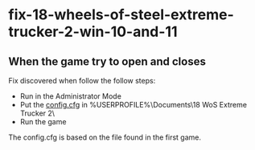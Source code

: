 # fix-18-wheels-of-steel-extreme-trucker-2-win-10-and-11

## When the game try to open and closes

Fix discovered when follow the follow steps:

 - Run in the Administrator Mode
 - Put the [config.cfg](https://github.com/SoldierJVX/fix-18-wheels-of-steel-extreme-trucker-2-win-10-and-11/blob/main/config.cfg) in %USERPROFILE%\Documents\18 WoS Extreme Trucker 2\
 - Run the game

 The config.cfg is based on the file found in the first game.